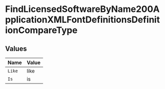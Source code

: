 # FindLicensedSoftwareByName200ApplicationXMLFontDefinitionsDefinitionCompareType


## Values

| Name   | Value  |
| ------ | ------ |
| `Like` | like   |
| `Is`   | is     |